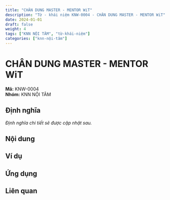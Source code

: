 ```yaml
---
title: "CHÂN DUNG MASTER - MENTOR WiT"
description: "Từ - khái niệm KNW-0004 - CHÂN DUNG MASTER - MENTOR WiT"
date: 2024-01-01
draft: false
weight: 4
tags: ["KNN NỘI TÂM", "từ-khái-niệm"]
categories: ["knn-nội-tâm"]
---
```


# CHÂN DUNG MASTER - MENTOR WiT

**Mã:** KNW-0004  
**Nhóm:** KNN NỘI TÂM

## Định nghĩa

*Định nghĩa chi tiết sẽ được cập nhật sau.*

## Nội dung

<!-- Nội dung chi tiết sẽ được điền vào đây -->

## Ví dụ

<!-- Ví dụ minh họa -->

## Ứng dụng

<!-- Cách ứng dụng từ/khái niệm này trong thực tế -->

## Liên quan

<!-- Các từ/khái niệm liên quan khác -->
